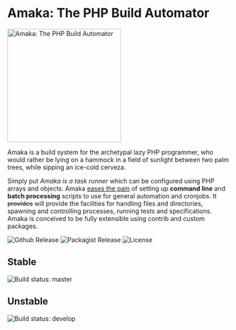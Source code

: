 # Amaka: The PHP Build Automator

<img src="http://trashofmasters.github.io/amaka/amaka.svg" alt="Amaka: The PHP Build Automator" width="256px">

Amaka is a build system for the archetypal lazy PHP programmer, who would rather be lying on a hammock in a field of sunlight between two palm trees, while sipping an ice-cold cerveza.

Simply put _Amaka is a task runner_ which can be configured using PHP arrays and objects. 
Amaka [eases the pain](https://www.youtube.com/watch?v=J---aiyznGQ) of setting up __command line__ and __batch processing__ scripts to use for general automation and cronjobs.
It ~~provides~~ will provide the facilities for handling files and directories, spawning and controlling processes, running tests and specifications. 
Amaka is conceived to be fully extensible using contrib and custom packages.


![Github Release](http://img.shields.io/github/release/trashofmasters/amaka.svg?style=flat-square) 
![Packagist Release](http://img.shields.io/packagist/v/trashofmasters/amaka.svg?style=flat-square) 
![License](http://img.shields.io/packagist/l/trashofmasters/amaka.svg?style=flat-square)

## Stable

![Build status: master](http://img.shields.io/travis/trashofmasters/amaka/master.svg?style=flat-square)

## Unstable

![Build status: develop](http://img.shields.io/travis/trashofmasters/amaka/develop.svg?style=flat-square)

